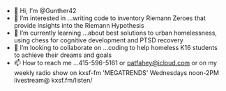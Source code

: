 - 👋 Hi, I’m @Gunther42
- 👀 I’m interested in ...writing code to inventory Riemann Zeroes that provide insights into the Riemann Hypothesis
- 🌱 I’m currently learning ...about best solutions to urban homelessness, using chess for cognitive development and PTSD recovery
- 💞️ I’m looking to collaborate on ...coding to help homeless K16 students to achieve their dreams and goals
- 📫 How to reach me ...415-596-5161 or patfahey@icloud.com or on my weekly radio show on kxsf-fm 'MEGATRENDS' Wednesdays noon-2PM livestream@ kxsf.fm/listen/

<!---
Gunther42/Gunther42 is a ✨ special ✨ repository because its `README.md` (this file) appears on your GitHub profile.
You can click the Preview link to take a look at your changes.
--->
